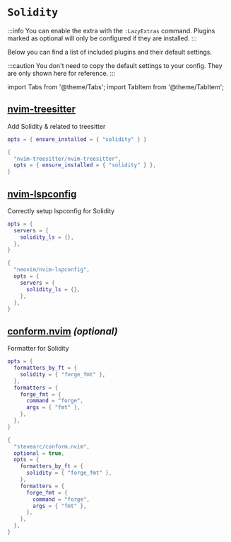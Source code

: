 # `Solidity`

<!-- plugins:start -->

:::info
You can enable the extra with the `:LazyExtras` command.
Plugins marked as optional will only be configured if they are installed.
:::

Below you can find a list of included plugins and their default settings.

:::caution
You don't need to copy the default settings to your config.
They are only shown here for reference.
:::

import Tabs from '@theme/Tabs';
import TabItem from '@theme/TabItem';

## [nvim-treesitter](https://github.com/nvim-treesitter/nvim-treesitter)

 Add Solidity & related to treesitter


<Tabs>

<TabItem value="opts" label="Options">

```lua
opts = { ensure_installed = { "solidity" } }
```

</TabItem>


<TabItem value="code" label="Full Spec">

```lua
{
  "nvim-treesitter/nvim-treesitter",
  opts = { ensure_installed = { "solidity" } },
}
```

</TabItem>

</Tabs>

## [nvim-lspconfig](https://github.com/neovim/nvim-lspconfig)

 Correctly setup lspconfig for Solidity


<Tabs>

<TabItem value="opts" label="Options">

```lua
opts = {
  servers = {
    solidity_ls = {},
  },
}
```

</TabItem>


<TabItem value="code" label="Full Spec">

```lua
{
  "neovim/nvim-lspconfig",
  opts = {
    servers = {
      solidity_ls = {},
    },
  },
}
```

</TabItem>

</Tabs>

## [conform.nvim](https://github.com/stevearc/conform.nvim) _(optional)_

 Formatter for Solidity


<Tabs>

<TabItem value="opts" label="Options">

```lua
opts = {
  formatters_by_ft = {
    solidity = { "forge_fmt" },
  },
  formatters = {
    forge_fmt = {
      command = "forge",
      args = { "fmt" },
    },
  },
}
```

</TabItem>


<TabItem value="code" label="Full Spec">

```lua
{
  "stevearc/conform.nvim",
  optional = true,
  opts = {
    formatters_by_ft = {
      solidity = { "forge_fmt" },
    },
    formatters = {
      forge_fmt = {
        command = "forge",
        args = { "fmt" },
      },
    },
  },
}
```

</TabItem>

</Tabs>

<!-- plugins:end -->
